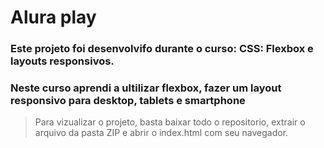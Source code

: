 # Alura play

### Este projeto foi desenvolvifo durante o curso: CSS: Flexbox e layouts responsivos.
### Neste curso aprendi a ultilizar flexbox, fazer um layout responsivo para desktop, tablets e smartphone

> Para vizualizar o projeto, basta baixar todo o repositorio, extrair o arquivo da pasta ZIP e abrir o index.html com seu navegador.
